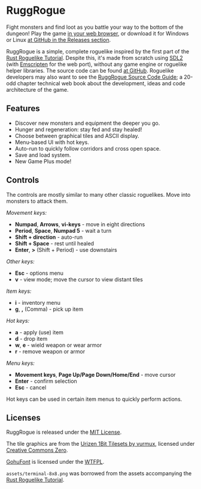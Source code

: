 # RuggRogue

Fight monsters and find loot as you battle your way to the bottom of the dungeon!
Play the game [in your web browser](https://tung.github.io/ruggrogue/play/), or download it for Windows or Linux [at GitHub in the Releases section](https://github.com/tung/ruggrogue/releases).

RuggRogue is a simple, complete roguelike inspired by the first part of the [Rust Roguelike Tutorial](http://bfnightly.bracketproductions.com/).
Despite this, it's made from scratch using [SDL2](https://libsdl.org) (with [Emscripten](https://emscripten.org) for the web port), without any game engine or roguelike helper libraries.
The source code can be found [at GitHub](https://github.com/tung/ruggrogue).
Roguelike developers may also want to see the [RuggRogue Source Code Guide](https://tung.github.io/source-code-guide/); a 20-odd chapter technical web book about the development, ideas and code architecture of the game.

## Features

- Discover new monsters and equipment the deeper you go.
- Hunger and regeneration: stay fed and stay healed!
- Choose between graphical tiles and ASCII display.
- Menu-based UI with hot keys.
- Auto-run to quickly follow corridors and cross open space.
- Save and load system.
- New Game Plus mode!

## Controls

The controls are mostly similar to many other classic roguelikes.
Move into monsters to attack them.

*Movement keys:*

- **Numpad**, **Arrows**, **vi-keys** - move in eight directions
- **Period**, **Space**, **Numpad 5** - wait a turn
- **Shift + direction** - auto-run
- **Shift + Space** - rest until healed
- **Enter**, **>** (Shift + Period) - use downstairs

*Other keys:*

- **Esc** - options menu
- **v** - view mode; move the cursor to view distant tiles

*Item keys:*

- **i** - inventory menu
- **g**, **,** (Comma) - pick up item

*Hot keys:*

- **a** - apply (use) item
- **d** - drop item
- **w**, **e** - wield weapon or wear armor
- **r** - remove weapon or armor

*Menu keys:*

- **Movement keys**, **Page Up/Page Down/Home/End** - move cursor
- **Enter** - confirm selection
- **Esc** - cancel

Hot keys can be used in certain item menus to quickly perform actions.

## Licenses

RuggRogue is released under the [MIT License](/LICENSE.txt).

The tile graphics are from the [Urizen 1Bit Tilesets by vurmux](https://vurmux.itch.io/urizen-onebit-tilesets), licensed under [Creative Commons Zero](/assets/urizen/LICENSE).

[GohuFont](https://font.gohu.org/) is licensed under the [WTFPL](http://www.wtfpl.net/about/).

`assets/terminal-8x8.png` was borrowed from the assets accompanying the [Rust Roguelike Tutorial](http://bfnightly.bracketproductions.com/).
